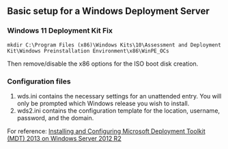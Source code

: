 ## Basic setup for a Windows Deployment Server

### Windows 11 Deployment Kit Fix

```
mkdir C:\Program Files (x86)\Windows Kits\10\Assessment and Deployment Kit\Windows Preinstallation Environment\x86\WinPE_OCs
```

Then remove/disable the x86 options for the ISO boot disk creation.

### Configuration files
1. wds.ini contains the necessary settings for an unattended entry.  You will only be prompted which Windows release you wish to install.
2. wds2.ini contains the configuration template for the location, username, password, and the domain.

For reference:
[Installing and Configuring Microsoft Deployment Toolkit (MDT) 2013 on Windows Server 2012 R2](https://blog.itvce.com/2013/10/27/installing-and-configuring-microsoft-deployment-toolkit-mdt-2013-on-windows-server-2012-r2/)